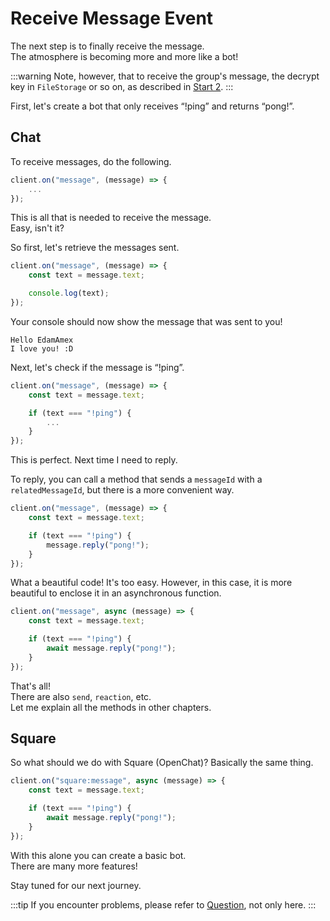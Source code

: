 # Receive Message Event

The next step is to finally receive the message.\
The atmosphere is becoming more and more like a bot!

:::warning Note, however, that to receive the group's message, the decrypt key
in `FileStorage` or so on, as described in [Start 2](/docs/start-2). :::

First, let's create a bot that only receives “!ping” and returns “pong!”.

## Chat

To receive messages, do the following.

```ts
client.on("message", (message) => {
    ...
});
```

This is all that is needed to receive the message.\
Easy, isn't it?

So first, let's retrieve the messages sent.

```ts
client.on("message", (message) => {
    const text = message.text;

    console.log(text);
});
```

Your console should now show the message that was sent to you!

```console
Hello EdamAmex
I love you! :D
```

Next, let's check if the message is “!ping”.

```ts
client.on("message", (message) => {
    const text = message.text;

    if (text === "!ping") {
        ...     
    }
});
```

This is perfect. Next time I need to reply.

To reply, you can call a method that sends a `messageId` with a
`relatedMessageId`, but there is a more convenient way.

```ts
client.on("message", (message) => {
    const text = message.text;

    if (text === "!ping") {
        message.reply("pong!");
    }
});
```

What a beautiful code! It's too easy. However, in this case, it is more
beautiful to enclose it in an asynchronous function.

```ts
client.on("message", async (message) => {
    const text = message.text;

    if (text === "!ping") {
        await message.reply("pong!");
    }
});
```

That's all!\
There are also `send`, `reaction`, etc.\
Let me explain all the methods in other chapters.

## Square

So what should we do with Square (OpenChat)? Basically the same thing.

```ts
client.on("square:message", async (message) => {
    const text = message.text;

    if (text === "!ping") {
        await message.reply("pong!");
    }
});
```

With this alone you can create a basic bot.\
There are many more features!

Stay tuned for our next journey.

:::tip If you encounter problems, please refer to [Question](/docs/question),
not only here. :::
